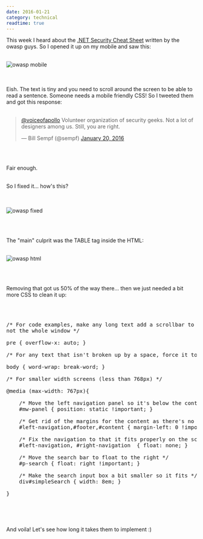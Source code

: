 ```yaml
---
date: 2016-01-21
category: technical
readtime: true
---
```

This week I heard about the <a href="https://www.owasp.org/index.php/.NET_Security_Cheat_Sheet">.NET Security Cheat Sheet</a> written by the owasp guys. So I opened it up on my mobile and saw this: <br /><br />

<img src="/pics/owasp-mobile.jpg" class="img-responsive" alt="owasp mobile">

<br style="clear: both" /><br />
Eish. The text is tiny and you need to scroll around the screen to be able to read a sentence. Someone needs a mobile friendly CSS! So I tweeted them and got this response:<br /><br />

<blockquote class="twitter-tweet" lang="en"><p lang="en" dir="ltr"><a href="https://twitter.com/voiceofapollo">@voiceofapollo</a> Volunteer organization of security geeks. Not a lot of designers among us. Still, you are right.</p>&mdash; Bill Sempf (@sempf) <a href="https://twitter.com/sempf/status/689763659644416000">January 20, 2016</a></blockquote>
<script async src="//platform.twitter.com/widgets.js" charset="utf-8"></script>

<br style="clear: both" /><br />

Fair enough. <br /><br />

So I fixed it... how's this?<br /><br /><br />

<img src="/pics/owasp-fixed.png" class="img-responsive" alt="owasp fixed">

<br style="clear: both" /><br />

The "main" culprit was the TABLE tag inside the HTML:<br /><br />

<img src="/pics/owasp-html.png" class="img-responsive" alt="owasp html">

<br style="clear: both" /><br />

Removing that got us 50% of the way there... then we just needed a bit more CSS to clean it up:<br /><br />

<pre>


/* For code examples, make any long text add a scrollbar to the code sample,
not the whole window */

pre { overflow-x: auto; }

/* For any text that isn't broken up by a space, force it to wrap if it's too long */

body { word-wrap: break-word; }

/* For smaller width screens (less than 768px) */

@media (max-width: 767px){

	/* Move the left navigation panel so it's below the content */
	#mw-panel { position: static !important; }
	
	/* Get rid of the margins for the content as there's no left nav now */
	#left-navigation,#footer,#content { margin-left: 0 !important; }
	
	/* Fix the navigation to that it fits properly on the screen */
	#left-navigation, #right-navigation  { float: none; }

	/* Move the search bar to float to the right */
	#p-search { float: right !important; }
	
	/* Make the search input box a bit smaller so it fits */
	div#simpleSearch { width: 8em; }

}

</pre>

<br style="clear: both" /><br />

And voila! Let's see how long it takes them to implement :)
